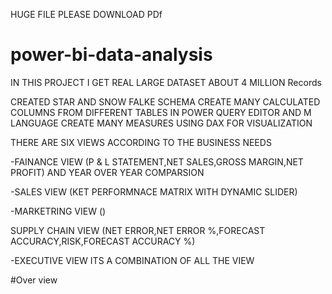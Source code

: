 HUGE FILE PLEASE DOWNLOAD PDf
# power-bi-data-analysis
IN THIS PROJECT I GET REAL LARGE DATASET ABOUT 4 MILLION Records 

CREATED STAR AND SNOW FALKE SCHEMA
CREATE MANY CALCULATED COLUMNS FROM DIFFERENT TABLES IN POWER QUERY EDITOR AND M LANGUAGE
CREATE MANY MEASURES USING DAX FOR VISUALIZATION

THERE ARE SIX VIEWS ACCORDING TO THE BUSINESS NEEDS

-FAINANCE VIEW
(P & L STATEMENT,NET SALES,GROSS MARGIN,NET PROFIT) AND YEAR OVER YEAR COMPARSION

-SALES VIEW
(KET PERFORMNACE MATRIX WITH DYNAMIC SLIDER)

-MARKETRING VIEW 
()

SUPPLY CHAIN VIEW
(NET ERROR,NET ERROR %,FORECAST ACCURACY,RISK,FORECAST ACCURACY %)

-EXECUTIVE VIEW
ITS A COMBINATION OF ALL THE VIEW 

#Over view 

